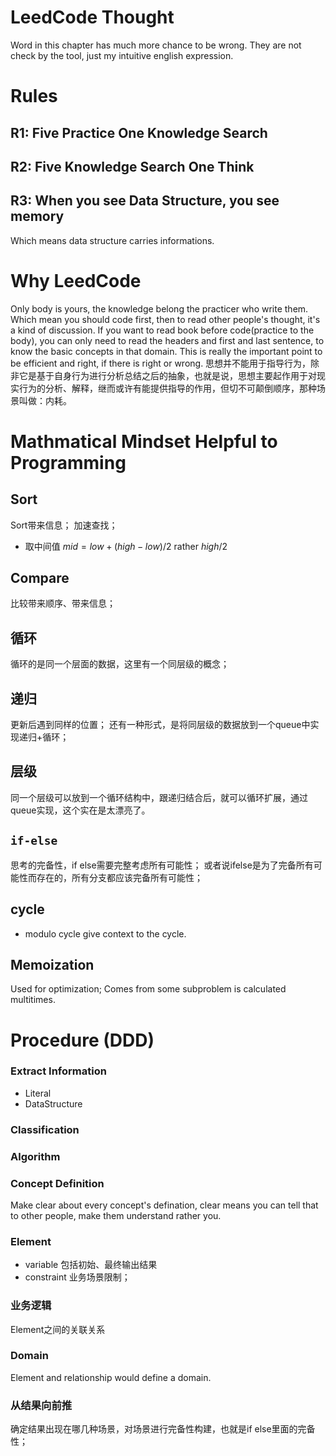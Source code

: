 # LeedCode Thought
Word in this chapter has much more chance to be wrong.
They are not check by the tool, just my intuitive english expression.

# Rules
## R1: Five Practice One Knowledge Search
## R2: Five Knowledge Search One Think
## R3: When you see Data Structure, you see memory
Which means data structure carries informations.
# Why LeedCode
Only body is yours, the knowledge belong the practicer who write them.
Which mean you should code first, then to read other people's thought, it's a kind of discussion.
If you want to read book before code(practice to the body), you can only need to read the headers and first and last sentence, to know the basic concepts in that domain.
This is really the important point to be efficient and right, if there is right or wrong.
思想并不能用于指导行为，除非它是基于自身行为进行分析总结之后的抽象，也就是说，思想主要起作用于对现实行为的分析、解释，继而或许有能提供指导的作用，但切不可颠倒顺序，那种场景叫做：内耗。
# Mathmatical Mindset Helpful to Programming
## Sort
Sort带来信息；
加速查找；
- 取中间值
$mid = low + (high - low) / 2$ rather $high / 2$
## Compare
比较带来顺序、带来信息；
## 循环
循环的是同一个层面的数据，这里有一个同层级的概念；
## 递归
更新后遇到同样的位置；
还有一种形式，是将同层级的数据放到一个queue中实现递归+循环；
## 层级
同一个层级可以放到一个循环结构中，跟递归结合后，就可以循环扩展，通过queue实现，这个实在是太漂亮了。
## `if-else`
思考的完备性，if else需要完整考虑所有可能性；
或者说ifelse是为了完备所有可能性而存在的，所有分支都应该完备所有可能性；
## cycle
- modulo
cycle give context to the cycle.
## Memoization
Used for optimization;
Comes from some subproblem is calculated multitimes.

# Procedure (DDD)
### Extract Information
- Literal
- DataStructure
### Classification
### Algorithm

### Concept Definition
Make clear about every concept's defination, clear means you can tell that to other people, make them understand rather you.
### Element
- variable
包括初始、最终输出结果
- constraint
业务场景限制；
### 业务逻辑
Element之间的关联关系
### Domain
Element and relationship would define a domain.
### 从结果向前推
确定结果出现在哪几种场景，对场景进行完备性构建，也就是if else里面的完备性；
